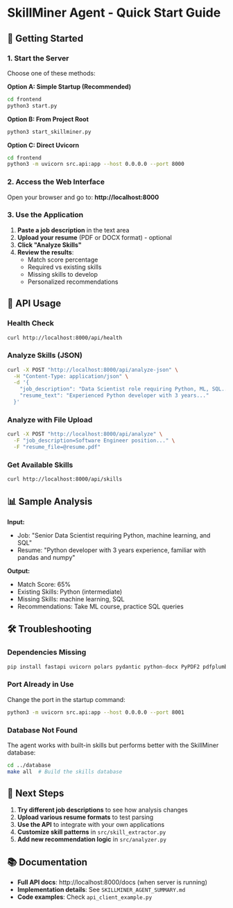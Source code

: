 # SkillMiner Agent - Quick Start Guide

## 🚀 Getting Started

### 1. Start the Server

Choose one of these methods:

**Option A: Simple Startup (Recommended)**
```bash
cd frontend
python3 start.py
```

**Option B: From Project Root**
```bash
python3 start_skillminer.py
```

**Option C: Direct Uvicorn**
```bash
cd frontend
python3 -m uvicorn src.api:app --host 0.0.0.0 --port 8000
```

### 2. Access the Web Interface

Open your browser and go to: **http://localhost:8000**

### 3. Use the Application

1. **Paste a job description** in the text area
2. **Upload your resume** (PDF or DOCX format) - optional
3. **Click "Analyze Skills"**
4. **Review the results**:
   - Match score percentage
   - Required vs existing skills
   - Missing skills to develop
   - Personalized recommendations

## 🔧 API Usage

### Health Check
```bash
curl http://localhost:8000/api/health
```

### Analyze Skills (JSON)
```bash
curl -X POST "http://localhost:8000/api/analyze-json" \
  -H "Content-Type: application/json" \
  -d '{
    "job_description": "Data Scientist role requiring Python, ML, SQL...",
    "resume_text": "Experienced Python developer with 3 years..."
  }'
```

### Analyze with File Upload
```bash
curl -X POST "http://localhost:8000/api/analyze" \
  -F "job_description=Software Engineer position..." \
  -F "resume_file=@resume.pdf"
```

### Get Available Skills
```bash
curl http://localhost:8000/api/skills
```

## 📊 Sample Analysis

**Input:**
- Job: "Senior Data Scientist requiring Python, machine learning, and SQL"
- Resume: "Python developer with 3 years experience, familiar with pandas and numpy"

**Output:**
- Match Score: 65%
- Existing Skills: Python (intermediate)
- Missing Skills: machine learning, SQL
- Recommendations: Take ML course, practice SQL queries

## 🛠️ Troubleshooting

### Dependencies Missing
```bash
pip install fastapi uvicorn polars pydantic python-docx PyPDF2 pdfplumber
```

### Port Already in Use
Change the port in the startup command:
```bash
python3 -m uvicorn src.api:app --host 0.0.0.0 --port 8001
```

### Database Not Found
The agent works with built-in skills but performs better with the SkillMiner database:
```bash
cd ../database
make all  # Build the skills database
```

## 🎯 Next Steps

1. **Try different job descriptions** to see how analysis changes
2. **Upload various resume formats** to test parsing
3. **Use the API** to integrate with your own applications
4. **Customize skill patterns** in `src/skill_extractor.py`
5. **Add new recommendation logic** in `src/analyzer.py`

## 📚 Documentation

- **Full API docs**: http://localhost:8000/docs (when server is running)
- **Implementation details**: See `SKILLMINER_AGENT_SUMMARY.md`
- **Code examples**: Check `api_client_example.py`